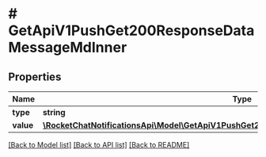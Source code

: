 # # GetApiV1PushGet200ResponseDataMessageMdInner

## Properties

Name | Type | Description | Notes
------------ | ------------- | ------------- | -------------
**type** | **string** |  | [optional]
**value** | [**\RocketChatNotificationsApi\Model\GetApiV1PushGet200ResponseDataMessageMdInnerValueInner[]**](GetApiV1PushGet200ResponseDataMessageMdInnerValueInner.md) |  | [optional]

[[Back to Model list]](../../README.md#models) [[Back to API list]](../../README.md#endpoints) [[Back to README]](../../README.md)
